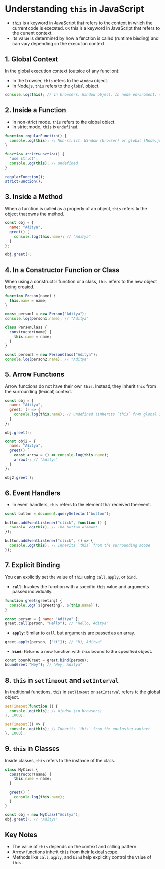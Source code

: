 # Understanding `this` in JavaScript

- `this` is a keyword in JavaScript that refers to the context in which the current code is executed.   `OR`    this is a keyword in JavaScript that refers to the current context.
- Its value is determined by how a function is called (runtime binding) and can vary depending on the execution context.

## 1. Global Context
In the global execution context (outside of any function):
- In the browser, `this` refers to the `window` object.
- In Node.js, `this` refers to the `global` object.

```javascript
console.log(this); // In browsers: Window object, In node enviroment: {}, an empty object
```

## 2. Inside a Function
- In non-strict mode, `this` refers to the global object.
- In strict mode, `this` is `undefined`.

```javascript
function regularFunction() {
  console.log(this); // Non-strict: Window (browser) or global (Node.js)
}

function strictFunction() {
  'use strict';
  console.log(this); // undefined
}

regularFunction();
strictFunction();
```

## 3. Inside a Method
When a function is called as a property of an object, `this` refers to the object that owns the method.

```javascript
const obj = {
  name: "Aditya",
  greet() {
    console.log(this.name); // "Aditya"
  }
};

obj.greet();
```

## 4. In a Constructor Function or Class
When using a constructor function or a class, `this` refers to the new object being created.

```javascript
function Person(name) {
  this.name = name;
}

const person1 = new Person("Aditya");
console.log(person1.name); // "Aditya"

class PersonClass {
  constructor(name) {
    this.name = name;
  }
}

const person2 = new PersonClass("Aditya");
console.log(person2.name); // "Aditya"
```

## 5. Arrow Functions
Arrow functions do not have their own `this`. Instead, they inherit `this` from the surrounding (lexical) context.

```javascript
const obj = {
  name: "Aditya",
  greet: () => {
    console.log(this.name); // undefined (inherits `this` from global scope)
  }
};

obj.greet();

const obj2 = {
  name: "Aditya",
  greet() {
    const arrow = () => console.log(this.name);
    arrow(); // "Aditya"
  }
};

obj2.greet();
```

## 6. Event Handlers
- In event handlers, `this` refers to the element that received the event.

```javascript
const button = document.querySelector("button");

button.addEventListener("click", function () {
  console.log(this); // The button element
});

button.addEventListener("click", () => {
  console.log(this); // Inherits `this` from the surrounding scope
});
```

## 7. Explicit Binding
You can explicitly set the value of `this` using `call`, `apply`, or `bind`.

- **`call`**: Invokes the function with a specific `this` value and arguments passed individually.
```javascript
function greet(greeting) {
  console.log(`${greeting}, ${this.name}`);
}

const person = { name: "Aditya" };
greet.call(person, "Hello"); // "Hello, Aditya"
```

- **`apply`**: Similar to `call`, but arguments are passed as an array.
```javascript
greet.apply(person, ["Hi"]); // "Hi, Aditya"
```

- **`bind`**: Returns a new function with `this` bound to the specified object.
```javascript
const boundGreet = greet.bind(person);
boundGreet("Hey"); // "Hey, Aditya"
```

## 8. `this` in `setTimeout` and `setInterval`
In traditional functions, `this` in `setTimeout` or `setInterval` refers to the global object.

```javascript
setTimeout(function () {
  console.log(this); // Window (in browsers)
}, 1000);

setTimeout(() => {
  console.log(this); // Inherits `this` from the enclosing context
}, 1000);
```

## 9. `this` in Classes
Inside classes, `this` refers to the instance of the class.

```javascript
class MyClass {
  constructor(name) {
    this.name = name;
  }

  greet() {
    console.log(this.name);
  }
}

const obj = new MyClass("Aditya");
obj.greet(); // "Aditya"
```

## Key Notes
- The value of `this` depends on the context and calling pattern.
- Arrow functions inherit `this` from their lexical scope.
- Methods like `call`, `apply`, and `bind` help explicitly control the value of `this`.